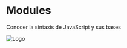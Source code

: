 # Modules

Conocer la sintaxis de JavaScript y sus bases

![Logo](https://www.ensenalia.com/wp-content/uploads/2017/06/js-fondo-negro-230x300.png)

